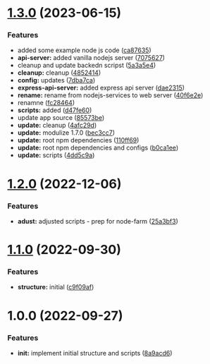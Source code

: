 # [1.3.0](https://github.com/paulAlexSerban/tpl--nodejs-services/compare/v1.2.0...v1.3.0) (2023-06-15)


### Features

* added some example node js code ([ca87635](https://github.com/paulAlexSerban/tpl--nodejs-services/commit/ca8763553efc82ec955e08e1d091b8ebaeb07966))
* **api-server:** added vanilla nodejs server ([7075627](https://github.com/paulAlexSerban/tpl--nodejs-services/commit/70756279603f3f30876a52ab185a7f8e62aa6224))
* cleanup and update backedn scripst ([5a3a5e4](https://github.com/paulAlexSerban/tpl--nodejs-services/commit/5a3a5e4f974447e4081c36be4515a756fdde2989))
* **cleanup:** cleanup ([4852414](https://github.com/paulAlexSerban/tpl--nodejs-services/commit/4852414c118e22a43599d195e27881afd35456a6))
* **config:** updates ([7dba7ca](https://github.com/paulAlexSerban/tpl--nodejs-services/commit/7dba7caf3ea786b8dd58cc8f404f9e70ba18617f))
* **express-api-server:** added express api server ([dae2315](https://github.com/paulAlexSerban/tpl--nodejs-services/commit/dae2315d0b75b93c09f402b4e4965eb3ff7f279d))
* **rename:** rename from nodejs-services to web server ([40f6e2e](https://github.com/paulAlexSerban/tpl--nodejs-services/commit/40f6e2e7c23bafe10daedeae12ef313c6c6b8f65))
* renamne ([fc28464](https://github.com/paulAlexSerban/tpl--nodejs-services/commit/fc284646fa0e66f5f57a2de464896c6751e7461d))
* **scripts:** added ([d47fe60](https://github.com/paulAlexSerban/tpl--nodejs-services/commit/d47fe607ea0ee1d5a4ec290f711d169a2c4bdd94))
* update app source ([85573be](https://github.com/paulAlexSerban/tpl--nodejs-services/commit/85573be01b73a464032a92ac435b702d74c05bbd))
* **update:** cleanup ([4afc29d](https://github.com/paulAlexSerban/tpl--nodejs-services/commit/4afc29d03c497c397879f4a9061c79be04645086))
* **update:** modulize 1.7.0 ([bec3cc7](https://github.com/paulAlexSerban/tpl--nodejs-services/commit/bec3cc70edd8c7db4b076253a3e03c8a88084d59))
* **update:** root npm dependencies ([110ff69](https://github.com/paulAlexSerban/tpl--nodejs-services/commit/110ff697ee3c1ebc3468891ecb12e0340c9db7ea))
* **update:** root npm dependencies and configs ([b0ca1ee](https://github.com/paulAlexSerban/tpl--nodejs-services/commit/b0ca1ee0e448b0f219a85857b321bb7dd9abc6d9))
* **update:** scripts ([4dd5c9a](https://github.com/paulAlexSerban/tpl--nodejs-services/commit/4dd5c9a9f16414de3a504416db2b9fcab2ff11a7))

# [1.2.0](https://github.com/paulAlexSerban/tpl--nodejs-services/compare/v1.1.0...v1.2.0) (2022-12-06)


### Features

* **adust:** adjusted scripts - prep for node-farm ([25a3bf3](https://github.com/paulAlexSerban/tpl--nodejs-servicess/commit/25a3bf34bce6f0ec2c3b4974e9100c5b7f0ce75f))

# [1.1.0](https://github.com/paulAlexSerban/tpl--nodejs-servicess/compare/v1.0.0...v1.1.0) (2022-09-30)


### Features

* **structure:** initial ([c9f09af](https://github.com/paulAlexSerban/tpl--nodejs-servicess/commit/c9f09afe9c6ea45936099e891df9518ef8b81bcd))

# 1.0.0 (2022-09-27)


### Features

* **init:** implement initial structure and scripts ([8a9acd6](https://github.com/paulAlexSerban/tpl--nodejs-servicess/commit/8a9acd645263f36b7e1ef1673d8e6bb0f5857eca))
